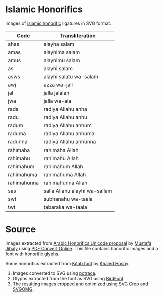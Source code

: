 # Islamic Honorifics

Images of [islamic honorific](https://en.wikipedia.org/wiki/Islamic_honorifics) ligatures in SVG format.

Code | Transliteration
--- | ---
ahas | alayha salam
amas | alayhima salam
amus | alayhimu salam
as | alayhi salam
asws | alayhi salatu wa-salam
awj | azza wa-jall
jal | jalla jalalah
jwa | jalla wa-ala
rada | radiya Allahu anha
radu | radiya Allahu anhu
radum | radiya Allahu anhum
raduma | radiya Allahu anhuma
radunna | radiya Allahu anhunna
rahimaha | rahimaha Allah
rahimahu | rahimahu Allah
rahimahum | rahimahum Allah
rahimahuma | rahimahuma Allah
rahimahunna | rahimahunna Allah
sas | salla Allahu alayhi wa-sallam
swt | subhanahu wa-taala
twt | tabaraka wa-taala

# Source

Images extracted from [Arabic Honorifics Unicode proposal](http://www.unicode.org/L2/L2019/19289r-arabic-honorifics.pdf) by [Mustafa Jibaly](https://github.com/mustafa0x) using [PDF Convert Online](https://www.pdfconvertonline.com/extract-pdf-online.html). This file contains honorific images and a font with honorific glyphs.

Some honorifics extracted from [Kitab font](https://github.com/quranacademy/kitab-font) by [Khaled Hosny](https://github.com/khaledhosny).

1. Images converted to SVG using [potrace](http://potrace.sourceforge.net).
2. Glyphs extracted from the font as SVG using [BirdFont](https://birdfont.org).
3. The resulting images cropped and optimized using [SVG Crop](https://svgcrop.com) and [SVGOMG](https://jakearchibald.github.io/svgomg).
